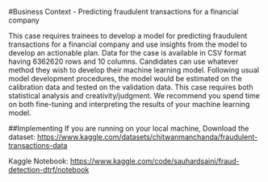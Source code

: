#Business Context - Predicting fraudulent transactions for a financial company

This case requires trainees to develop a model for predicting fraudulent transactions for a
financial company and use insights from the model to develop an actionable plan. Data for the
case is available in CSV format having 6362620 rows and 10 columns.
Candidates can use whatever method they wish to develop their machine learning model.
Following usual model development procedures, the model would be estimated on the
calibration data and tested on the validation data. This case requires both statistical analysis and
creativity/judgment. We recommend you spend time on both fine-tuning and interpreting the
results of your machine learning model.


##Implementing
If you are running on your local machine,
Download the dataset: https://www.kaggle.com/datasets/chitwanmanchanda/fraudulent-transactions-data


Kaggle Notebook: https://www.kaggle.com/code/sauhardsaini/fraud-detection-dtrf/notebook
